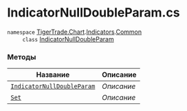 
# IndicatorNullDoubleParam.cs
`namespace` [TigerTrade.Chart](../../../../TigerTrade.Chart.md).[Indicators](../../../../TigerTrade.Chart/Indicators.md).[Common](../../../../TigerTrade.Chart/Indicators/Common.md)  
&nbsp;&nbsp;&nbsp;&nbsp;&nbsp;&nbsp;&nbsp;&nbsp;&nbsp;`class` [IndicatorNullDoubleParam](../IndicatorNullDoubleParam.cs.md)

### Методы
| Название | Описание |
| --- | --- |
| [`IndicatorNullDoubleParam`](./Методы/IndicatorNullDoubleParam.md) | *Описание* |
| [`Set`](./Методы/Set.md) | *Описание* |
